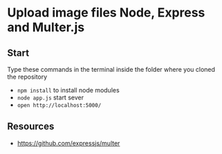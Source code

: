 # Upload image files Node, Express and Multer.js

## Start
Type these commands in the terminal inside the folder where you cloned the repository
- `npm install` to install node modules
- `node app.js` start sever
- `open http://localhost:5000/`

## Resources
- https://github.com/expressjs/multer
